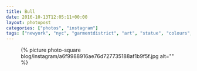 ```yaml
---
title: Bull
date: 2016-10-13T12:05:11+00:00
layout: photopost
categories: ["photos", "instagram"]
tags: ["newyork", "nyc", "garmentdistrict", "art", "statue", "colours", "usa"]
---
```


<figure class="photo photo--square">
  {% picture photo-square blog/instagram/a6f9988916ae76d727735188af1b9f5f.jpg alt="" %}
</figure>


